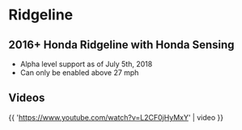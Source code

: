 # Ridgeline

## 2016+ Honda Ridgeline with Honda Sensing

* Alpha level support as of July 5th, 2018
* Can only be enabled above 27 mph

## Videos

{{ 'https://www.youtube.com/watch?v=L2CF0jHyMxY' | video }}